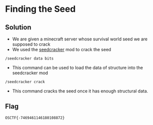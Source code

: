 # Finding the Seed

## Solution

- We are given a minecraft server whose survival world seed we are supposed to crack
- We used the [seedcracker](https://github.com/19MisterX98/SeedcrackerX) mod to crack the seed

```
/seedcracker data bits
```

- This command can be used to load the data of structure into the seedcracker mod

```
/seedcracker crack
```

- This command cracks the seed once it has enough structural data.

## Flag

```
OSCTF{-7469461146180108872}
```
